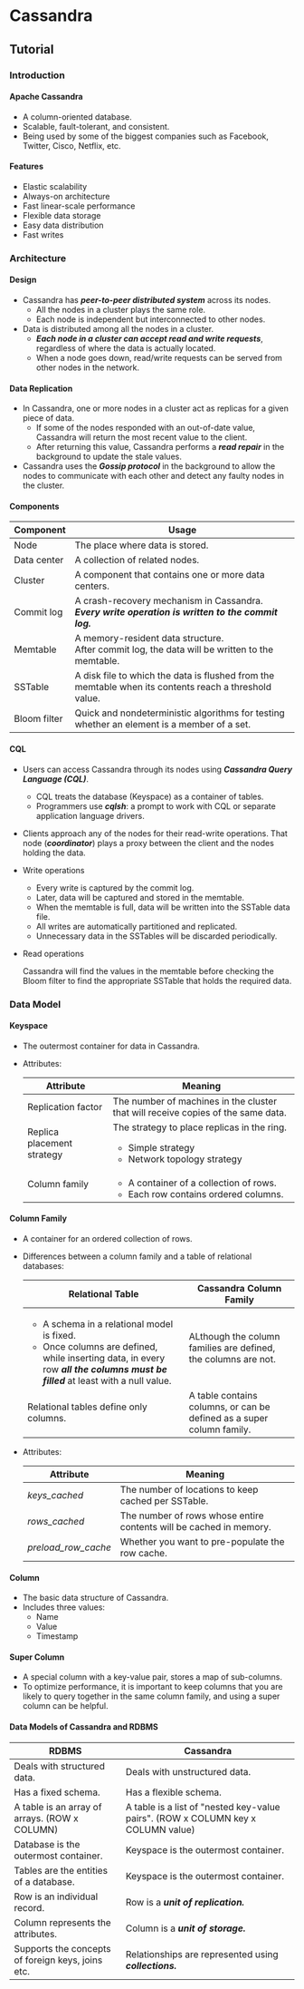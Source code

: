 # Cassandra

## Tutorial

### Introduction

#### Apache Cassandra

* A column-oriented database.
* Scalable, fault-tolerant, and consistent.
* Being used by some of the biggest companies such as Facebook, Twitter, Cisco, Netflix, etc.

#### Features

* Elastic scalability
* Always-on architecture
* Fast linear-scale performance
* Flexible data storage
* Easy data distribution
* Fast writes

### Architecture

#### Design

* Cassandra has ***peer-to-peer distributed system*** across its nodes.
  * All the nodes in a cluster plays the same role.
  * Each node is independent but interconnected to other nodes.
* Data is distributed among all the nodes in a cluster.
  * ***Each node in a cluster can accept read and write requests***, regardless of where the data is actually located.
  * When a node goes down, read/write requests can be served from other nodes in the network.

#### Data Replication 

* In Cassandra, one or more nodes in a cluster act as replicas for a given piece of data.
  * If some of the nodes responded with an out-of-date value, Cassandra will return the most recent value to the client.
  * After returning this value, Cassandra performs a ***read repair*** in the background to update the stale values.
* Cassandra uses the ***Gossip protocol*** in the background to allow the nodes to communicate with each other and detect any faulty nodes in the cluster.

#### Components

<table>
    <thead>
        <tr>
            <th>Component</th>
            <th>Usage</th>
        </tr>
    </thead>
    <tbody>
        <tr>
            <td>Node</td>
            <td>The place where data is stored.</td>
        </tr>
        <tr>
            <td>Data center</td>
            <td>A collection of related nodes.</td>
        </tr>
        <tr>
            <td>Cluster</td>
            <td>A component that contains one or more data centers.</td>
        </tr>
        <tr>
            <td>Commit log</td>
            <td>
                A crash-recovery mechanism in Cassandra.<br/>
                <i><b>Every write operation is written to the commit log.</b></i>
            </td>
        </tr>
        <tr>
            <td>Memtable</td>
            <td>
                A memory-resident data structure.<br/>
                After commit log, the data will be written to the memtable.
            </td>
        </tr>
        <tr>
            <td>SSTable</td>
            <td>A disk file to which the data is flushed from the memtable when its contents reach a threshold value.</td>
        </tr>
        <tr>
            <td>Bloom filter</td>
            <td>Quick and nondeterministic algorithms for testing whether an element is a member of a set.</td>
        </tr>
    </tbody>
</table>

#### CQL

* Users can access Cassandra through its nodes using ***Cassandra Query Language (CQL)***.

  * CQL treats the database (Keyspace) as a container of tables.
  * Programmers use ***cqlsh***: a prompt to work with CQL or separate application language drivers.

* Clients approach any of the nodes for their read-write operations. That node (***coordinator***) plays a proxy between the client and the nodes holding the data.

* Write operations

  * Every write is captured by the commit log.
  * Later, data will be captured and stored in the memtable.
  * When the memtable is full, data will be written into the SSTable data file.
  * All writes are automatically partitioned and replicated.
  * Unnecessary data in the SSTables will be discarded periodically.

* Read operations

  Cassandra will find the values in the memtable before checking the Bloom filter to find the appropriate SSTable that holds the required data.

### Data Model

#### Keyspace

* The outermost container for data in Cassandra.

* Attributes:

  <table>
      <thead>
          <tr>
              <th>Attribute</th>
              <th>Meaning</th>
          </tr>
      </thead>
      <tbody>
          <tr>
              <td>Replication factor</td>
              <td>The number of machines in the cluster that will receive copies of the same data.</td>
          </tr>
          <tr>
              <td>Replica placement strategy</td>
              <td>
                  The strategy to place replicas in the ring.
                  <ul>
                      <li>Simple strategy</li>
                      <li>Network topology strategy</li>
                  </ul>
              </td>
          </tr>
          <tr>
              <td>Column family</td>
              <td>
                  <ul>
                      <li>A container of a collection of rows.</li>
                      <li>Each row contains ordered columns.</li>
                  </ul>
              </td>
          </tr>
      </tbody>
  </table>

#### Column Family

* A container for an ordered collection of rows.

* Differences between a column family and a table of relational databases:

  <table>
      <thead>
          <tr>
              <th>Relational Table</th>
              <th>Cassandra Column Family</th>
          </tr>
      </thead>
      <tbody>
          <tr>
              <td>
                  <ul>
                      <li>A schema in a relational model is fixed.</li>
                      <li>Once columns are defined, while inserting data, in every row <i><b>all the columns must be filled</b></i> at least with a null value.</li>
                  </ul>
              </td>
              <td>ALthough the column families are defined, the columns are not.</td>
          </tr>
          <tr>
              <td>Relational tables define only columns.</td>
              <td>A table contains columns, or can be defined as a super column family.</td>
          </tr>
      </tbody>
  </table>

* Attributes:

  <table>
      <thead>
          <tr>
              <th>Attribute</th>
              <th>Meaning</th>
          </tr>
      </thead>
      <tbody>
          <tr>
              <td><i>keys_cached</i></td>
              <td>The number of locations to keep cached per SSTable.</td>
          </tr>
          <tr>
              <td><i>rows_cached</i></td>
              <td>The number of rows whose entire contents will be cached in memory.</td>
          </tr>
          <tr>
              <td><i>preload_row_cache</i></td>
              <td>Whether you want to pre-populate the row cache.</td>
          </tr>
      </tbody>
  </table>

#### Column

* The basic data structure of Cassandra.
* Includes three values:
  * Name
  * Value
  * Timestamp

####  Super Column

* A special column with a key-value pair, stores a map of sub-columns.
* To optimize performance, it is important to keep columns that you are likely to query together in the same column family, and using a super column can be helpful.

#### Data Models of Cassandra and RDBMS

<table>
    <thead>
        <tr>
            <th>RDBMS</th>
            <th>Cassandra</th>
        </tr>
    </thead>
    <tbody>
        <tr>
            <td>Deals with structured data.</td>
            <td>Deals with unstructured data.</td>
        </tr>
        <tr>
            <td>Has a fixed schema.</td>
            <td>Has a flexible schema.</td>
        </tr>
        <tr>
            <td>A table is an array of arrays. (ROW x COLUMN)</td>
            <td>A table is a list of "nested key-value pairs". (ROW x COLUMN key x COLUMN value)</td>
        </tr>
        <tr>
            <td>Database is the outermost container.</td>
            <td>Keyspace is the outermost container.</td>
        </tr>
        <tr>
            <td>Tables are the entities of a database.</td>
            <td>Keyspace is the outermost container.</td>
        </tr>
        <tr>
            <td>Row is an individual record.</td>
            <td>Row is a <i><b>unit of replication.</b></i></td>
        </tr>
        <tr>
            <td>Column represents the attributes.</td>
            <td>Column is a <i><b>unit of storage.</b></i></td>
        </tr>
        <tr>
            <td>Supports the concepts of foreign keys, joins etc.</td>
            <td>Relationships are represented using <i><b>collections.</b></i></td>
        </tr>
    </tbody>
</table>

